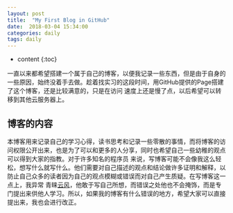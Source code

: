 ```yaml
---
layout: post
title:  "My First Blog in GitHub"
date:  2018-03-04 15:34:00
categories: daily
tags: daily 
---
```


* content
{:toc}

一直以来都希望搭建一个属于自己的博客，以便我记录一些东西，但是由于自身的一些原因，始终没着手去做。趁着找实习的这段时间，用GitHub提供的Page搭建了这个博客，还是比较满意的，只是在访问
速度上还是慢了点，以后希望可以转移到其他云服务器上。





## 博客的内容

本博客用来记录自己的学习心得，读书思考和记录一些零散的事情，而将博客的访问权限公开出来，也是为了可以和更多的人分享，同时也希望自己一些幼稚的观点可以得到大家的指教。对于许多知名的程序员
来说，写博客可能不会像我这么轻松，想写什么就写什么。他们需要对自己描述的观点和结论做许多证明和解释，以防止自己众多的读者因为自己的观点模糊或错误而对自己产生质疑。在写博客这一点上，我异常
青睐[云风](https://blog.codingnow.com/)，他敢于写自己所想，而错误之处他也不会掩饰，而是专门提出来供他人学习。所以，如果我的博客有什么错误的地方，希望大家可以直接提出来，我也会进行改正。



